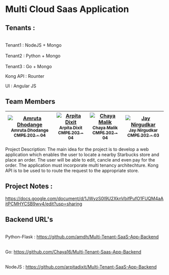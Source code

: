 # Multi Cloud Saas Application

## Tenants :

<br>Tenant1 : NodeJS + Mongo</br>
<br>Tenant2 : Python + Mongo</br>
<br>Tenant3 : Go + Mongo</br>

Kong API : Rounter

UI : Angular JS


## Team Members

| [![Amruta Dhodange](https://avatars.githubusercontent.com/amdh?s=100)<br /><sub>Amruta Dhodange<br />CMPE 202 - 04</sub>](https://github.com/amdh)<br /> | [![Arpita Dixit](https://avatars.githubusercontent.com/arpitadixit?s=100)<br /><sub>Arpita Dixit<br />CMPE 202 - 04</sub>](https://github.com/ArpitaDixit)<br /> | [![Chaya Malik](https://avatars.githubusercontent.com/Chaya16?s=100)<br /><sub>Chaya Malik<br />CMPE 202 - 04</sub>](https://github.com/Chaya16)<br /> | [![Jay Nirgudkar](https://avatars.githubusercontent.com/jnirgudkar1?s=100)<br /><sub>Jay Nirgudkar<br />CMPE 202 - 03</sub>](https://github.com/jnirgudkar1)<br /> |
| :----: | :----: | :----: | :----: |


Project Description:
The main idea for the project is to develop a web application which enables the user to locate a nearby Starbucks store and place an order. The user will be able to edit, cancle and even pay for the order. The application must incorporate multi tenancy architechture. Kong API is to be used to to route the request to the appropriate store.


## Project Notes :
https://docs.google.com/document/d/1JWyzS0l9U2XknVbifPufO1FUQM4aAitPCMHYCSB9wv4/edit?usp=sharing


## Backend URL's

<br>Python-Flask : https://github.com/amdh/Multi-Tenant-SaaS-App-Backend</br>

<br>Go: https://github.com/Chaya16/Multi-Tenant-Saas-App-Backend</br>

<br>NodeJS : https://github.com/arpitadixit/Multi-Tenant-SaaS-App-Backend</br>

